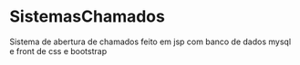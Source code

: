 # SistemasChamados
 Sistema de abertura de chamados feito em jsp com banco de dados mysql e front de css e bootstrap
